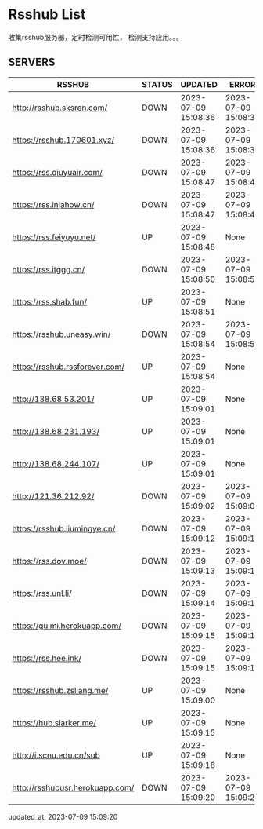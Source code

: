 # Rsshub List

收集rsshub服务器，定时检测可用性， 检测支持应用。。。


## SERVERS

|  RSSHUB   | STATUS  | UPDATED  | ERROR  | TWITTER |  
|  ----  | ----  | ----  | ----  | ---- |  
| http://rsshub.sksren.com/ | DOWN | 2023-07-09 15:08:36 | 2023-07-09 15:08:36 |  
| https://rsshub.170601.xyz/ | DOWN | 2023-07-09 15:08:36 | 2023-07-09 15:08:36 |  
| https://rss.qiuyuair.com/ | DOWN | 2023-07-09 15:08:47 | 2023-07-09 15:08:47 |  
| https://rss.injahow.cn/ | DOWN | 2023-07-09 15:08:47 | 2023-07-09 15:08:47 |  
| https://rss.feiyuyu.net/ | UP | 2023-07-09 15:08:48 | None ||  
| https://rss.itggg.cn/ | DOWN | 2023-07-09 15:08:50 | 2023-07-09 15:08:50 |  
| https://rss.shab.fun/ | UP | 2023-07-09 15:08:51 | None ||  
| https://rsshub.uneasy.win/ | DOWN | 2023-07-09 15:08:54 | 2023-07-09 15:08:54 |  
| https://rsshub.rssforever.com/ | UP | 2023-07-09 15:08:54 | None ||  
| http://138.68.53.201/ | UP | 2023-07-09 15:09:01 | None ||  
| http://138.68.231.193/ | UP | 2023-07-09 15:09:01 | None ||  
| http://138.68.244.107/ | UP | 2023-07-09 15:09:01 | None ||  
| http://121.36.212.92/ | DOWN | 2023-07-09 15:09:02 | 2023-07-09 15:09:02 |  
| https://rsshub.liumingye.cn/ | DOWN | 2023-07-09 15:09:12 | 2023-07-09 15:09:12 |  
| https://rss.dov.moe/ | DOWN | 2023-07-09 15:09:13 | 2023-07-09 15:09:13 |  
| https://rss.unl.li/ | DOWN | 2023-07-09 15:09:14 | 2023-07-09 15:09:14 |  
| https://guimi.herokuapp.com/ | DOWN | 2023-07-09 15:09:15 | 2023-07-09 15:09:15 |  
| https://rss.hee.ink/ | DOWN | 2023-07-09 15:09:15 | 2023-07-09 15:09:15 |  
| https://rsshub.zsliang.me/ | UP | 2023-07-09 15:09:00 | None |OK|  
| https://hub.slarker.me/ | UP | 2023-07-09 15:09:15 | None |OK|  
| http://i.scnu.edu.cn/sub | UP | 2023-07-09 15:09:18 | None ||  
| http://rsshubusr.herokuapp.com/ | DOWN | 2023-07-09 15:09:20 | 2023-07-09 15:09:20 |  
  

updated_at: 2023-07-09 15:09:20  
